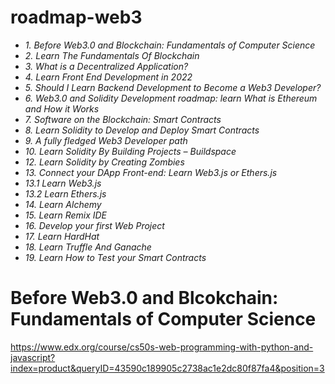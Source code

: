 # roadmap-web3

* _1. Before Web3.0 and Blockchain: Fundamentals of Computer Science_
* _2. Learn The Fundamentals Of Blockchain_
* _3. What is a Decentralized Application?_
* _4. Learn Front End Development in 2022_
* _5. Should I Learn Backend Development to Become a Web3 Developer?_
* _6. Web3.0 and Solidity Development roadmap: learn What is Ethereum and How it Works_
* _7. Software on the Blockchain: Smart Contracts_
* _8. Learn Solidity to Develop and Deploy Smart Contracts_
* _9. A fully fledged Web3 Developer path_
* _10. Learn Solidity By Building Projects – Buildspace_
* _12. Learn Solidity by Creating Zombies_
* _13. Connect your DApp Front-end: Learn Web3.js or Ethers.js_
* _13.1 Learn Web3.js_
* _13.2 Learn Ethers.js_
* _14. Learn Alchemy_
* _15. Learn Remix IDE_
* _16. Develop your first Web Project_
* _17. Learn HardHat_
* _18. Learn Truffle And Ganache_
* _19. Learn How to Test your Smart Contracts_



# Before Web3.0 and Blcokchain: Fundamentals of Computer Science
https://www.edx.org/course/cs50s-web-programming-with-python-and-javascript?index=product&queryID=43590c189905c2738ac1e2dc80f87fa4&position=3

